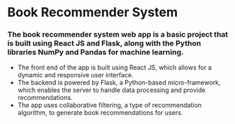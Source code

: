 # Book Recommender System

### The book recommender system web app is a basic project that is built using React JS and Flask, along with the Python libraries NumPy and Pandas for machine learning. 
- The front end of the app is built using React JS, which allows for a dynamic and responsive user interface. 
- The backend is powered by Flask, a Python-based micro-framework, which enables the server to handle data processing and provide recommendations. 
- The app uses collaborative filtering, a type of recommendation algorithm, to generate book recommendations for users.